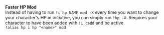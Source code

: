 **Faster HP Mod**  
Instead of having to run `!i hp NAME mod -X` every time you want to change your character's HP in initiative, you can simply run `!hp -X`. Requires your character to have been added with `!i cadd` and be active.  
`!alias hp i hp "<name>" mod`